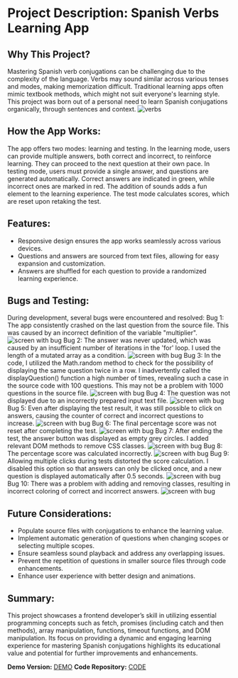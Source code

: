 # Project Description: Spanish Verbs Learning App
## Why This Project?
Mastering Spanish verb conjugations can be challenging due to the complexity of the language. Verbs may sound similar across various tenses and modes, making memorization difficult. Traditional learning apps often mimic textbook methods, which might not suit everyone's learning style. This project was born out of a personal need to learn Spanish conjugations organically, through sentences and context.
![verbs](__images-for-readme/spanish-verbs.jpg)
## How the App Works:
The app offers two modes: learning and testing. In the learning mode, users can provide multiple answers, both correct and incorrect, to reinforce learning. They can proceed to the next question at their own pace. In testing mode, users must provide a single answer, and questions are generated automatically. Correct answers are indicated in green, while incorrect ones are marked in red. The addition of sounds adds a fun element to the learning experience. The test mode calculates scores, which are reset upon retaking the test.
## Features:
-	Responsive design ensures the app works seamlessly across various devices.
-	Questions and answers are sourced from text files, allowing for easy expansion and customization.
-	Answers are shuffled for each question to provide a randomized learning experience.
## Bugs and Testing:
During development, several bugs were encountered and resolved:
Bug 1: The app consistently crashed on the last question from the source file. This was caused by an incorrect definition of the variable "multiplier".
![screen with bug](__images-for-readme/bug-1.JPG)
Bug 2: The answer was never updated, which was caused by an insufficient number of iterations in the 'for' loop. I used the length of a mutated array as a condition.
![screen with bug](__images-for-readme/bug-2.JPG)
Bug 3: In the code, I utilized the Math.random method to check for the possibility of displaying the same question twice in a row. I inadvertently called the displayQuestion() function a high number of times, revealing such a case in the source code with 100 questions. This may not be a problem with 1000 questions in the source file.
![screen with bug](__images-for-readme/bug-3.JPG)
Bug 4: The question was not displayed due to an incorrectly prepared input text file.
![screen with bug](__images-for-readme/bug-4.JPG)
Bug 5: Even after displaying the test result, it was still possible to click on answers, causing the counter of correct and incorrect questions to increase.
![screen with bug](__images-for-readme/bug-5.JPG)
Bug 6: The final percentage score was not reset after completing the test.
![screen with bug](__images-for-readme/bug-6.JPG)
Bug 7: After ending the test, the answer button was displayed as empty grey circles. I added relevant DOM methods to remove CSS classes.
![screen with bug](__images-for-readme/bug-7.JPG)
Bug 8: The percentage score was calculated incorrectly.
![screen with bug](__images-for-readme/bug-8.JPG)
Bug 9: Allowing multiple clicks during tests distorted the score calculation. I disabled this option so that answers can only be clicked once, and a new question is displayed automatically after 0.5 seconds.
![screen with bug](__images-for-readme/bug-9.JPG)
Bug 10: There was a problem with adding and removing classes, resulting in incorrect coloring of correct and incorrect answers.
![screen with bug](__images-for-readme/bug-10.jpg)
## Future Considerations:
-	Populate source files with conjugations to enhance the learning value.
-	Implement automatic generation of questions when changing scopes or selecting multiple scopes.
-	Ensure seamless sound playback and address any overlapping issues.
-	Prevent the repetition of questions in smaller source files through code enhancements.
-	Enhance user experience with better design and animations.
## Summary:
This project showcases a frontend developer’s skill in utilizing essential programming concepts such as fetch, promises (including catch and then methods), array manipulation, functions, timeout functions, and DOM manipulation. Its focus on providing a dynamic and engaging learning experience for mastering Spanish conjugations highlights its educational value and potential for further improvements and enhancements.

**Demo Version:** [DEMO]( https://meljaszuk.github.io/Spanish-Verbs-Learning-App)
**Code Repository:** [CODE]( https://github.com/meljaszuk/Spanish-Verbs-Learning-App)

